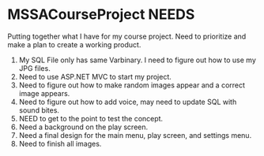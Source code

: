 # MSSACourseProject NEEDS
Putting together what I have for my course project. Need to prioritize and make a plan to create a working product. 


1. My SQL File only has same Varbinary. I need to figure out how to use my JPG files. 
2. Need to use ASP.NET MVC to start my project.
3. Need to figure out how to make random images appear and a correct image appears. 
4. Need to figure out how to add voice, may need to update SQL with sound bites. 
5. NEED to get to the point to test the concept. 
6. Need a background on the play screen. 
7. Need a final design for the main menu, play screen, and settings menu.
8. Need to finish all images. 
